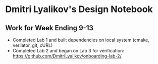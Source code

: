 # Dmitri Lyalikov's Design Notebook 

## Work for Week Ending 9-13
* Completed Lab 1 and built dependencies on local system (cmake, verilator, git, cURL)
* Completed Lab 2 and began on Lab 3 for verification: https://github.com/DmitriLyalikov/onboarding-lab-2/
